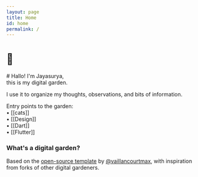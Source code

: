 ```yaml
---
layout: page
title: Home
id: home
permalink: /
---
```


<h1>🌿</h1>
#  Hallo! I'm Jayasurya, <br/>this is my digital garden.

I use it to organize my thoughts, observations, and bits of information.  

<p class="primary-container">
  Entry points to the garden: <br/>
  • [[cats]]<br/>
  • [[Design]]<br/>
  • [[Dart]]<br/>
  • [[Flutter]]<br/>
</p>

###  What's a digital garden?

<p class="secondary-container">
Based on the <a class="link" href="https://github.com/maximevaillancourt/digital-garden-jekyll-template">open-source template</a> by <a class="link" href="https://twitter.com/vaillancourtmax">@vaillancourtmax</a>, with inspiration from forks of other digital gardeners.
</p>

<style>
  .wrapper {
    max-width: 46em;
  }
</style>
